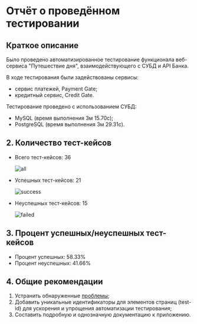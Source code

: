 # Отчёт о проведённом тестировании

## Краткое описание

Было проведено автоматизированное тестирование функционала веб-сервиса "Путешествие дня", взаимодействующего с СУБД и API Банка.

В ходе тестирования были задействованы сервисы:
* сервис платежей, Payment Gate;
* кредитный сервис, Credit Gate.

Тестирование проведено с использованием СУБД:
* MySQL (время выполнения 3м 15.70с);
* PostgreSQL (время выполнения 3м 29.31с).

## 2. Количество тест-кейсов

- Всего тест-кейсов: 36

  ![all](Images/all.jpeg)

  
- Успешных тест-кейсов: 21

  ![success](Images/success.jpeg)

- Неуспешных тест-кейсов: 15

  ![failed](Images/failed.jpeg)


## 3. Процент успешных/неуспешных тест-кейсов

- Процент успешных: 58.33%
- Процент неуспешных: 41.66%

## 4. Общие рекомендации

1. Устранить обнаруженные [проблемы](https://github.com/Kot-Zmot/DiplomQA/issues);
2. Добавить уникальные идентификаторы для элементов страниц (test-id) для ускорения и упрощения
   автоматизации тестирования;
3. Составить подробную и однозначную документацию к приложению.